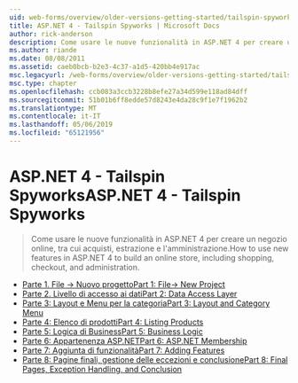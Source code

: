 ```yaml
---
uid: web-forms/overview/older-versions-getting-started/tailspin-spyworks/index
title: ASP.NET 4 - Tailspin Spyworks | Microsoft Docs
author: rick-anderson
description: Come usare le nuove funzionalità in ASP.NET 4 per creare un negozio online, tra cui acquisti, estrazione e l'amministrazione.
ms.author: riande
ms.date: 08/08/2011
ms.assetid: caeb0bcb-b2e3-4c37-a1d5-420bb4e917ac
msc.legacyurl: /web-forms/overview/older-versions-getting-started/tailspin-spyworks
msc.type: chapter
ms.openlocfilehash: ccb083a3ccb3228b8efe27a34d599e118ad84dff
ms.sourcegitcommit: 51b01b6ff8edde57d8243e4da28c9f1e7f1962b2
ms.translationtype: MT
ms.contentlocale: it-IT
ms.lasthandoff: 05/06/2019
ms.locfileid: "65121956"
---
```

# <a name="aspnet-4---tailspin-spyworks"></a><span data-ttu-id="da8c1-103">ASP.NET 4 - Tailspin Spyworks</span><span class="sxs-lookup"><span data-stu-id="da8c1-103">ASP.NET 4 - Tailspin Spyworks</span></span>

> <span data-ttu-id="da8c1-104">Come usare le nuove funzionalità in ASP.NET 4 per creare un negozio online, tra cui acquisti, estrazione e l'amministrazione.</span><span class="sxs-lookup"><span data-stu-id="da8c1-104">How to use new features in ASP.NET 4 to build an online store, including shopping, checkout, and administration.</span></span>

- [<span data-ttu-id="da8c1-105">Parte 1. File -> Nuovo progetto</span><span class="sxs-lookup"><span data-stu-id="da8c1-105">Part 1: File-> New Project</span></span>](tailspin-spyworks-part-1.md)
- [<span data-ttu-id="da8c1-106">Parte 2. Livello di accesso ai dati</span><span class="sxs-lookup"><span data-stu-id="da8c1-106">Part 2: Data Access Layer</span></span>](tailspin-spyworks-part-2.md)
- [<span data-ttu-id="da8c1-107">Parte 3: Layout e Menu per la categoria</span><span class="sxs-lookup"><span data-stu-id="da8c1-107">Part 3: Layout and Category Menu</span></span>](tailspin-spyworks-part-3.md)
- [<span data-ttu-id="da8c1-108">Parte 4: Elenco di prodotti</span><span class="sxs-lookup"><span data-stu-id="da8c1-108">Part 4: Listing Products</span></span>](tailspin-spyworks-part-4.md)
- [<span data-ttu-id="da8c1-109">Parte 5: Logica di Business</span><span class="sxs-lookup"><span data-stu-id="da8c1-109">Part 5: Business Logic</span></span>](tailspin-spyworks-part-5.md)
- [<span data-ttu-id="da8c1-110">Parte 6: Appartenenza ASP.NET</span><span class="sxs-lookup"><span data-stu-id="da8c1-110">Part 6: ASP.NET Membership</span></span>](tailspin-spyworks-part-6.md)
- [<span data-ttu-id="da8c1-111">Parte 7: Aggiunta di funzionalità</span><span class="sxs-lookup"><span data-stu-id="da8c1-111">Part 7: Adding Features</span></span>](tailspin-spyworks-part-7.md)
- [<span data-ttu-id="da8c1-112">Parte 8: Pagine finali, gestione delle eccezioni e conclusione</span><span class="sxs-lookup"><span data-stu-id="da8c1-112">Part 8: Final Pages, Exception Handling, and Conclusion</span></span>](tailspin-spyworks-part-8.md)
